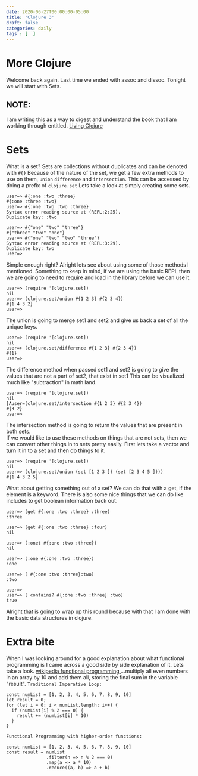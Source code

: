 ```yaml
---
date: 2020-06-27T00:00:00-05:00
title: 'Clojure 3'
draft: false
categories: daily
tags : [  ]
---
```

# More Clojure 
Welcome back again.  Last time we ended with assoc and dissoc. 
Tonight we will start with Sets.

## NOTE:
I am writing this as a way to digest and understand the book that I am working through entitled. [Living Clojure](https://www.oreilly.com/library/view/living-clojure/9781491909270/)

# Sets
What is a set?
Sets are collections without duplicates and can be denoted with `#{}`
Because of the nature of the set, we get a few extra methods to use on them, `union` `difference` and `intersection`.
This can be accessed by doing a prefix of `clojure.set`
Lets take a look at simply creating some sets.
```
user=> #{:one :two :three}
#{:one :three :two}
user=> #{:one :two :two :three}
Syntax error reading source at (REPL:2:25).
Duplicate key: :two

user=> #{"one" "two" "three"}
#{"three" "two" "one"}
user=> #{"one" "two" "two" "three"}
Syntax error reading source at (REPL:3:29).
Duplicate key: two
user=>
```
Simple enough right? Alright lets see about using some of those methods I mentioned.
Something to keep in mind, if we are using the basic REPL then we are going to need to require and load in the library before we can use it.
```
user=> (require '[clojure.set])
nil
user=> (clojure.set/union #{1 2 3} #{2 3 4})
#{1 4 3 2}
user=>
```
The union is going to merge set1 and set2 and give us back a set of all the unique keys.
```
user=> (require '[clojure.set])
nil
user=> (clojure.set/difference #{1 2 3} #{2 3 4})
#{1}
user=>
```
The difference method when passed set1 and set2 is going to give the values that are not a part of set2, that exist in set1
This can be visualized much like "subtraction" in math land.
```
user=> (require '[clojure.set])
nil
[Auser=(clojure.set/intersection #{1 2 3} #{2 3 4})
#{3 2}
user=>
```
The intersection method is going to return the values that are present in both sets.  
If we would like to use these methods on things that are not sets, then we can convert other things in to sets pretty easily.
First lets take a vector and turn it in to a set and then do things to it.
```
user=> (require '[clojure.set])
nil
user=> (clojure.set/union (set [1 2 3 ]) (set [2 3 4 5 ])))
#{1 4 3 2 5}
```
What about getting something out of a set?  We can do that with a get, if the element is a keyword.
There is also some nice things that we can do like includes to get boolean information back out.
```
user=> (get #{:one :two :three} :three)
:three

user=> (get #{:one :two :three} :four)
nil

user=> (:onet #{:one :two :three})
nil

user=> (:one #{:one :two :three})
:one

user=> ( #{:one :two :three}:two)
:two

user=>
user=> ( contains? #{:one :two :three} :two)
true
```
Alright that is going to wrap up this round because with that I am done with the basic data structures in clojure.

# Extra bite
When I was looking around for a good explanation about what functional programming is I came across a good side by side explanation of it.  Lets take a look.
[wikipedia functional programming ](https://en.wikipedia.org/wiki/Functional_programming#Side-by-side_comparison_of_Imperative_vs._Functional_programming)
...multiply all even numbers in an array by 10 and add them all, storing the final sum in the variable "result".
`Traditional Imperative Loop:`
```
const numList = [1, 2, 3, 4, 5, 6, 7, 8, 9, 10]
let result = 0;
for (let i = 0; i < numList.length; i++) {
  if (numList[i] % 2 === 0) {
    result += (numList[i] * 10)
  }
}
```
`Functional Programming with higher-order functions:`
```
const numList = [1, 2, 3, 4, 5, 6, 7, 8, 9, 10]
const result = numList
               .filter(n => n % 2 === 0)
               .map(a => a * 10)
               .reduce((a, b) => a + b)
```

